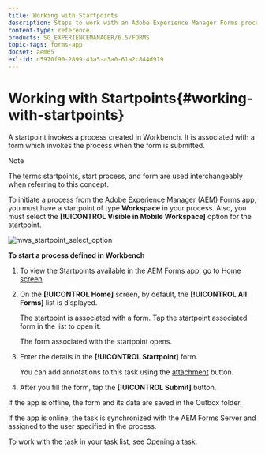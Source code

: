 ```yaml
---
title: Working with Startpoints
description: Steps to work with an Adobe Experience Manager Forms process from your Mobile device defined in Workbench.
content-type: reference
products: SG_EXPERIENCEMANAGER/6.5/FORMS
topic-tags: forms-app
docset: aem65
exl-id: d5970f90-2899-43a5-a3a0-61a2c844d919
---
```

# Working with Startpoints{#working-with-startpoints}

A startpoint invokes a process created in Workbench. It is associated with a form which invokes the process when the form is submitted.

>[!NOTE]
>
>The terms startpoints, start process, and form are used interchangeably when referring to this concept.

To initiate a process from the Adobe Experience Manager (AEM) Forms app, you must have a startpoint of type **Workspace** in your process. Also, you must select the **[!UICONTROL Visible in Mobile Workspace]** option for the startpoint.

![mws_startpoint_select_option](assets/mws_startpoint_select_option.png)

**To start a process defined in Workbench**

1. To view the Startpoints available in the AEM Forms app, go to [Home screen](../../forms/using/home-screen.md).
1. On the **[!UICONTROL Home]** screen, by default, the **[!UICONTROL All Forms]** list is displayed.

   The startpoint is associated with a form. Tap the startpoint associated form in the list to open it.

   The form associated with the startpoint opens.

1. Enter the details in the **[!UICONTROL Startpoint]** form.

   You can add annotations to this task using the [attachment](../../forms/using/add-attachments.md) button.

1. After you fill the form, tap the **[!UICONTROL Submit]** button.

If the app is offline, the form and its data are saved in the Outbox folder.

If the app is online, the task is synchronized with the AEM Forms Server and assigned to the user specified in the process.

To work with the task in your task list, see [Opening a task](/help/forms/using/open-task.md).
